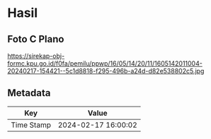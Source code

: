 # Hasil

## Foto C Plano

https://sirekap-obj-formc.kpu.go.id/f0fa/pemilu/ppwp/16/05/14/20/11/1605142011004-20240217-154421--5c1d8818-f295-496b-a24d-d82e538802c5.jpg


## Metadata

| Key        | Value               |
| ---------- | ------------------- |
| Time Stamp | 2024-02-17 16:00:02 |



